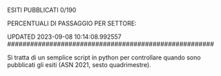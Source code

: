 ESITI PUBBLICATI 0/190 

PERCENTUALI DI PASSAGGIO PER SETTORE:

UPDATED 2023-09-08 10:14:08.992557
###################################################### 

Si tratta di un semplice script in python per controllare quando sono pubblicati gli esiti (ASN 2021, sesto quadrimestre).

